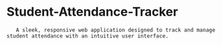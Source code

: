 # Student-Attendance-Tracker
       A sleek, responsive web application designed to track and manage student attendance with an intuitive user interface.
